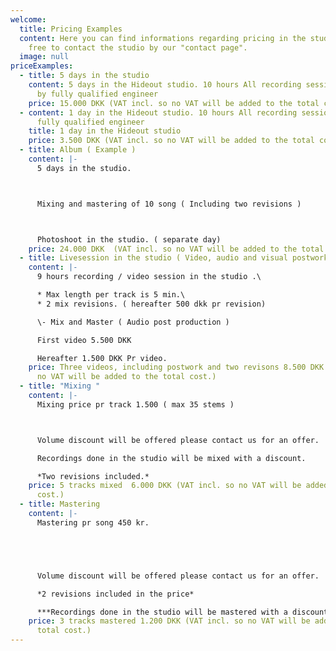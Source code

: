 ```yaml
---
welcome:
  title: Pricing Examples
  content: Here you can find informations regarding pricing in the studio. Feel
    free to contact the studio by our "contact page".
  image: null
priceExamples:
  - title: 5 days in the studio
    content: 5 days in the Hideout studio. 10 hours All recording sessions are run
      by fully qualified engineer
    price: 15.000 DKK (VAT incl. so no VAT will be added to the total cost.)
  - content: 1 day in the Hideout studio. 10 hours All recording sessions are run by
      fully qualified engineer
    title: 1 day in the Hideout studio
    price: 3.500 DKK (VAT incl. so no VAT will be added to the total cost.)
  - title: Album ( Example )
    content: |-
      5 days in the studio.



      Mixing and mastering of 10 song ( Including two revisions )



      Photoshoot in the studio. ( separate day)
    price: 24.000 DKK  (VAT incl. so no VAT will be added to the total cost)
  - title: Livesession in the studio ( Video, audio and visual postwork )
    content: |-
      9 hours recording / video session in the studio .\

      * Max length per track is 5 min.\
      * 2 mix revisions. ( hereafter 500 dkk pr revision)

      \- Mix and Master ( Audio post production )

      First video 5.500 DKK

      Hereafter 1.500 DKK Pr video.
    price: Three videos, including postwork and two revisons 8.500 DKK (VAT incl. so
      no VAT will be added to the total cost.)
  - title: "Mixing "
    content: |-
      Mixing price pr track 1.500 ( max 35 stems )



      Volume discount will be offered please contact us for an offer.

      Recordings done in the studio will be mixed with a discount. 

      *Two revisions included.*
    price: 5 tracks mixed  6.000 DKK (VAT incl. so no VAT will be added to the total
      cost.)
  - title: Mastering
    content: |-
      Mastering pr song 450 kr. 





      Volume discount will be offered please contact us for an offer.

      *2 revisions included in the price* 

      ***Recordings done in the studio will be mastered with a discount.***
    price: 3 tracks mastered 1.200 DKK (VAT incl. so no VAT will be added to the
      total cost.)
---
```

